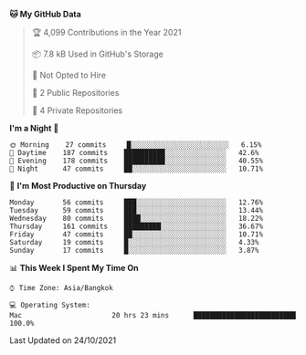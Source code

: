 <!--START_SECTION:waka-->
**🐱 My GitHub Data** 

> 🏆 4,099 Contributions in the Year 2021
 > 
> 📦 7.8 kB Used in GitHub's Storage 
 > 
> 🚫 Not Opted to Hire
 > 
> 📜 2 Public Repositories 
 > 
> 🔑 4 Private Repositories  
 > 
**I'm a Night 🦉** 

```text
🌞 Morning    27 commits     █░░░░░░░░░░░░░░░░░░░░░░░░   6.15% 
🌆 Daytime    187 commits    ██████████░░░░░░░░░░░░░░░   42.6% 
🌃 Evening    178 commits    ██████████░░░░░░░░░░░░░░░   40.55% 
🌙 Night      47 commits     ██░░░░░░░░░░░░░░░░░░░░░░░   10.71%

```
📅 **I'm Most Productive on Thursday** 

```text
Monday       56 commits     ███░░░░░░░░░░░░░░░░░░░░░░   12.76% 
Tuesday      59 commits     ███░░░░░░░░░░░░░░░░░░░░░░   13.44% 
Wednesday    80 commits     ████░░░░░░░░░░░░░░░░░░░░░   18.22% 
Thursday     161 commits    █████████░░░░░░░░░░░░░░░░   36.67% 
Friday       47 commits     ██░░░░░░░░░░░░░░░░░░░░░░░   10.71% 
Saturday     19 commits     █░░░░░░░░░░░░░░░░░░░░░░░░   4.33% 
Sunday       17 commits     █░░░░░░░░░░░░░░░░░░░░░░░░   3.87%

```


📊 **This Week I Spent My Time On** 

```text
⌚︎ Time Zone: Asia/Bangkok

💻 Operating System: 
Mac                      20 hrs 23 mins      █████████████████████████   100.0%

```


 Last Updated on 24/10/2021
<!--END_SECTION:waka-->